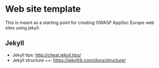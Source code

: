 # Web site template

This is meant as a starting point for creating OWASP AppSec Europe web sites using jekyll.

## Jekyll

* Jekyll tips: http://cheat.jekyll.tips/
* Jekyll structure ++: https://jekyllrb.com/docs/structure/
